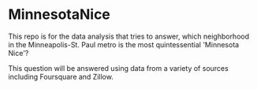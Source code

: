 # MinnesotaNice
This repo is for the data analysis that tries to answer, which neighborhood in the Minneapolis-St. Paul metro is the most quintessential 'Minnesota Nice'?

This question will be answered using data from a variety of sources including Foursquare and Zillow.


